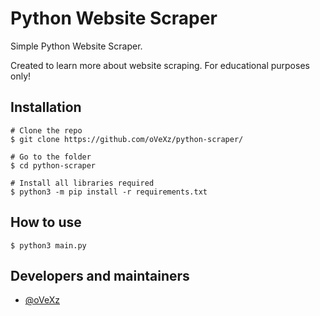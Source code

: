# Python Website Scraper

Simple Python Website Scraper.

Created to learn more about website scraping.
For educational purposes only!

## Installation
```
# Clone the repo
$ git clone https://github.com/oVeXz/python-scraper/

# Go to the folder
$ cd python-scraper

# Install all libraries required
$ python3 -m pip install -r requirements.txt
```

## How to use

```
$ python3 main.py
```

## Developers and maintainers

- [@oVeXz](https://github.com/oVeXz)
